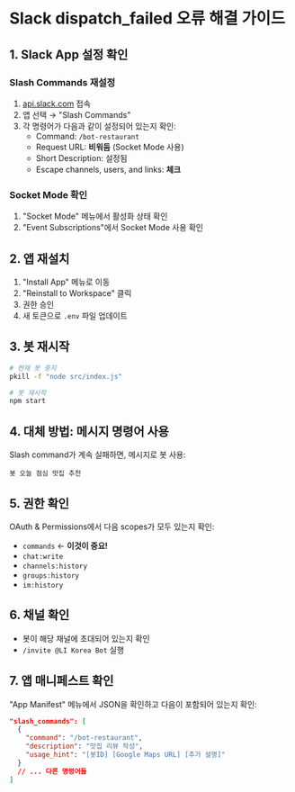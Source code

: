 # Slack dispatch_failed 오류 해결 가이드

## 1. Slack App 설정 확인

### Slash Commands 재설정
1. [api.slack.com](https://api.slack.com) 접속
2. 앱 선택 → "Slash Commands"
3. 각 명령어가 다음과 같이 설정되어 있는지 확인:
   - Command: `/bot-restaurant`
   - Request URL: **비워둠** (Socket Mode 사용)
   - Short Description: 설정됨
   - Escape channels, users, and links: **체크**

### Socket Mode 확인
1. "Socket Mode" 메뉴에서 활성화 상태 확인
2. "Event Subscriptions"에서 Socket Mode 사용 확인

## 2. 앱 재설치

1. "Install App" 메뉴로 이동
2. "Reinstall to Workspace" 클릭
3. 권한 승인
4. 새 토큰으로 `.env` 파일 업데이트

## 3. 봇 재시작

```bash
# 현재 봇 중지
pkill -f "node src/index.js"

# 봇 재시작
npm start
```

## 4. 대체 방법: 메시지 명령어 사용

Slash command가 계속 실패하면, 메시지로 봇 사용:
```
봇 오늘 점심 맛집 추천
```

## 5. 권한 확인

OAuth & Permissions에서 다음 scopes가 모두 있는지 확인:
- `commands` ← **이것이 중요!**
- `chat:write`
- `channels:history`
- `groups:history`
- `im:history`

## 6. 채널 확인

- 봇이 해당 채널에 초대되어 있는지 확인
- `/invite @LI Korea Bot` 실행

## 7. 앱 매니페스트 확인

"App Manifest" 메뉴에서 JSON을 확인하고 다음이 포함되어 있는지 확인:
```json
"slash_commands": [
  {
    "command": "/bot-restaurant",
    "description": "맛집 리뷰 작성",
    "usage_hint": "[봇ID] [Google Maps URL] [추가 설명]"
  }
  // ... 다른 명령어들
]
```